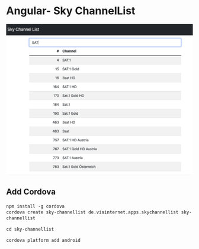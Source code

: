 # Angular- Sky ChannelList


![Sky  Channel List](doc/main.png)


## Add Cordova

```
npm install -g cordova
cordova create sky-channellist de.viainternet.apps.skychannellist sky-channellist
```

```
cd sky-channellist
```

```
cordova platform add android






